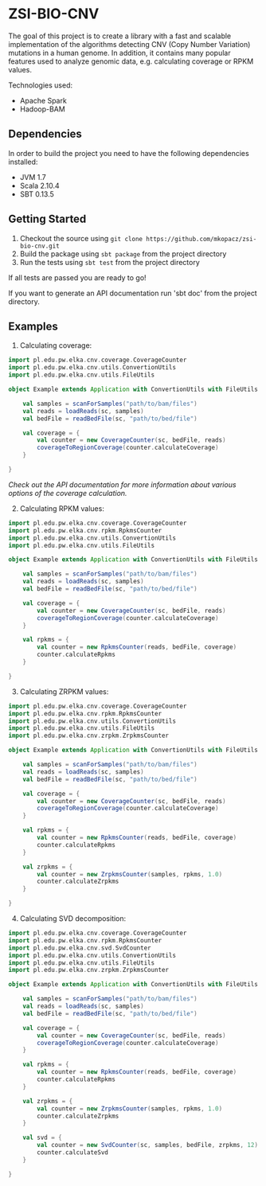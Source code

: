 # ZSI-BIO-CNV

The goal of this project is to create a library with a fast and scalable implementation of the algorithms detecting CNV
(Copy Number Variation) mutations in a human genome. In addition, it contains many popular features used to analyze
genomic data, e.g. calculating coverage or RPKM values.

Technologies used:
* Apache Spark
* Hadoop-BAM

## Dependencies

In order to build the project you need to have the following dependencies installed:
* JVM 1.7
* Scala 2.10.4
* SBT 0.13.5

## Getting Started

1. Checkout the source using `git clone https://github.com/mkopacz/zsi-bio-cnv.git`
2. Build the package using `sbt package` from the project directory
3. Run the tests using `sbt test` from the project directory

If all tests are passed you are ready to go!

If you want to generate an API documentation run 'sbt doc' from the project directory.

## Examples

1. Calculating coverage:
```scala
import pl.edu.pw.elka.cnv.coverage.CoverageCounter
import pl.edu.pw.elka.cnv.utils.ConvertionUtils
import pl.edu.pw.elka.cnv.utils.FileUtils

object Example extends Application with ConvertionUtils with FileUtils {

    val samples = scanForSamples("path/to/bam/files")
    val reads = loadReads(sc, samples)
    val bedFile = readBedFile(sc, "path/to/bed/file")

    val coverage = {
        val counter = new CoverageCounter(sc, bedFile, reads)
        coverageToRegionCoverage(counter.calculateCoverage)
    }

}
```
*Check out the API documentation for more information about various options of the coverage calculation.*

2. Calculating RPKM values:
```scala
import pl.edu.pw.elka.cnv.coverage.CoverageCounter
import pl.edu.pw.elka.cnv.rpkm.RpkmsCounter
import pl.edu.pw.elka.cnv.utils.ConvertionUtils
import pl.edu.pw.elka.cnv.utils.FileUtils

object Example extends Application with ConvertionUtils with FileUtils {

    val samples = scanForSamples("path/to/bam/files")
    val reads = loadReads(sc, samples)
    val bedFile = readBedFile(sc, "path/to/bed/file")

    val coverage = {
        val counter = new CoverageCounter(sc, bedFile, reads)
        coverageToRegionCoverage(counter.calculateCoverage)
    }

    val rpkms = {
        val counter = new RpkmsCounter(reads, bedFile, coverage)
        counter.calculateRpkms
    }

}
```

3. Calculating ZRPKM values:
```scala
import pl.edu.pw.elka.cnv.coverage.CoverageCounter
import pl.edu.pw.elka.cnv.rpkm.RpkmsCounter
import pl.edu.pw.elka.cnv.utils.ConvertionUtils
import pl.edu.pw.elka.cnv.utils.FileUtils
import pl.edu.pw.elka.cnv.zrpkm.ZrpkmsCounter

object Example extends Application with ConvertionUtils with FileUtils {

    val samples = scanForSamples("path/to/bam/files")
    val reads = loadReads(sc, samples)
    val bedFile = readBedFile(sc, "path/to/bed/file")

    val coverage = {
        val counter = new CoverageCounter(sc, bedFile, reads)
        coverageToRegionCoverage(counter.calculateCoverage)
    }

    val rpkms = {
        val counter = new RpkmsCounter(reads, bedFile, coverage)
        counter.calculateRpkms
    }

    val zrpkms = {
        val counter = new ZrpkmsCounter(samples, rpkms, 1.0)
        counter.calculateZrpkms
    }

}
```

4. Calculating SVD decomposition:
```scala
import pl.edu.pw.elka.cnv.coverage.CoverageCounter
import pl.edu.pw.elka.cnv.rpkm.RpkmsCounter
import pl.edu.pw.elka.cnv.svd.SvdCounter
import pl.edu.pw.elka.cnv.utils.ConvertionUtils
import pl.edu.pw.elka.cnv.utils.FileUtils
import pl.edu.pw.elka.cnv.zrpkm.ZrpkmsCounter

object Example extends Application with ConvertionUtils with FileUtils {

    val samples = scanForSamples("path/to/bam/files")
    val reads = loadReads(sc, samples)
    val bedFile = readBedFile(sc, "path/to/bed/file")

    val coverage = {
        val counter = new CoverageCounter(sc, bedFile, reads)
        coverageToRegionCoverage(counter.calculateCoverage)
    }

    val rpkms = {
        val counter = new RpkmsCounter(reads, bedFile, coverage)
        counter.calculateRpkms
    }

    val zrpkms = {
        val counter = new ZrpkmsCounter(samples, rpkms, 1.0)
        counter.calculateZrpkms
    }

    val svd = {
        val counter = new SvdCounter(sc, samples, bedFile, zrpkms, 12)
        counter.calculateSvd
    }

}
```
